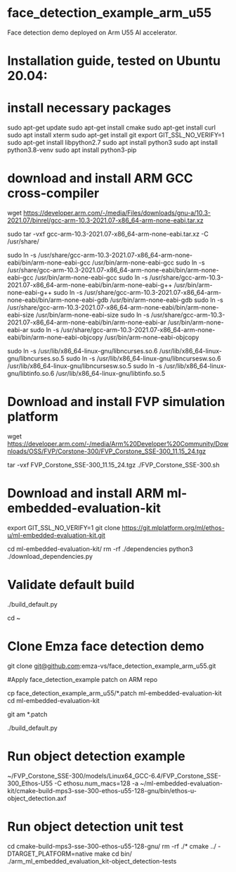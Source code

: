 # face_detection_example_arm_u55
Face detection demo deployed on Arm U55 AI accelerator.

# Installation guide, tested on Ubuntu 20.04:

# install necessary packages

sudo apt-get update
sudo apt-get install cmake
sudo apt-get install curl
sudo apt install xterm
sudo apt-get install git
export GIT_SSL_NO_VERIFY=1
sudo apt-get install libpython2.7
sudo apt install python3
sudo apt install python3.8-venv
sudo apt install python3-pip

# download and install ARM GCC cross-compiler

wget  https://developer.arm.com/-/media/Files/downloads/gnu-a/10.3-2021.07/binrel/gcc-arm-10.3-2021.07-x86_64-arm-none-eabi.tar.xz

sudo tar -vxf gcc-arm-10.3-2021.07-x86_64-arm-none-eabi.tar.xz -C /usr/share/

sudo ln -s /usr/share/gcc-arm-10.3-2021.07-x86_64-arm-none-eabi/bin/arm-none-eabi-gcc /usr/bin/arm-none-eabi-gcc
sudo ln -s /usr/share/gcc-arm-10.3-2021.07-x86_64-arm-none-eabi/bin/arm-none-eabi-gcc /usr/bin/arm-none-eabi-gcc 
sudo ln -s /usr/share/gcc-arm-10.3-2021.07-x86_64-arm-none-eabi/bin/arm-none-eabi-g++ /usr/bin/arm-none-eabi-g++
sudo ln -s /usr/share/gcc-arm-10.3-2021.07-x86_64-arm-none-eabi/bin/arm-none-eabi-gdb /usr/bin/arm-none-eabi-gdb
sudo ln -s /usr/share/gcc-arm-10.3-2021.07-x86_64-arm-none-eabi/bin/arm-none-eabi-size /usr/bin/arm-none-eabi-size
sudo ln -s /usr/share/gcc-arm-10.3-2021.07-x86_64-arm-none-eabi/bin/arm-none-eabi-ar /usr/bin/arm-none-eabi-ar
sudo ln -s /usr/share/gcc-arm-10.3-2021.07-x86_64-arm-none-eabi/bin/arm-none-eabi-objcopy /usr/bin/arm-none-eabi-objcopy

sudo ln -s /usr/lib/x86_64-linux-gnu/libncurses.so.6 /usr/lib/x86_64-linux-gnu/libncurses.so.5
sudo ln -s /usr/lib/x86_64-linux-gnu/libncursesw.so.6 /usr/lib/x86_64-linux-gnu/libncursesw.so.5
sudo ln -s /usr/lib/x86_64-linux-gnu/libtinfo.so.6 /usr/lib/x86_64-linux-gnu/libtinfo.so.5


# Download and install FVP simulation platform

wget https://developer.arm.com/-/media/Arm%20Developer%20Community/Downloads/OSS/FVP/Corstone-300/FVP_Corstone_SSE-300_11.15_24.tgz

tar -vxf FVP_Corstone_SSE-300_11.15_24.tgz 
./FVP_Corstone_SSE-300.sh 

# Download and install ARM ml-embedded-evaluation-kit

export GIT_SSL_NO_VERIFY=1
git clone https://git.mlplatform.org/ml/ethos-u/ml-embedded-evaluation-kit.git

cd ml-embedded-evaluation-kit/
rm -rf ./dependencies
python3 ./download_dependencies.py

# Validate default build
./build_default.py

cd ~

# Clone Emza face detection demo


git clone git@github.com:emza-vs/face_detection_example_arm_u55.git

#Apply face_detection_example patch on ARM repo

cp face_detection_example_arm_u55/*.patch ml-embedded-evaluation-kit
cd ml-embedded-evaluation-kit

git am *.patch

./build_default.py


# Run object detection example

~/FVP_Corstone_SSE-300/models/Linux64_GCC-6.4/FVP_Corstone_SSE-300_Ethos-U55 -C ethosu.num_macs=128 -a ~/ml-embedded-evaluation-kit/cmake-build-mps3-sse-300-ethos-u55-128-gnu/bin/ethos-u-object_detection.axf


# Run object detection unit test

cd cmake-build-mps3-sse-300-ethos-u55-128-gnu/
rm -rf ./*
cmake ../ -DTARGET_PLATFORM=native
make
cd bin/
./arm_ml_embedded_evaluation_kit-object_detection-tests 
